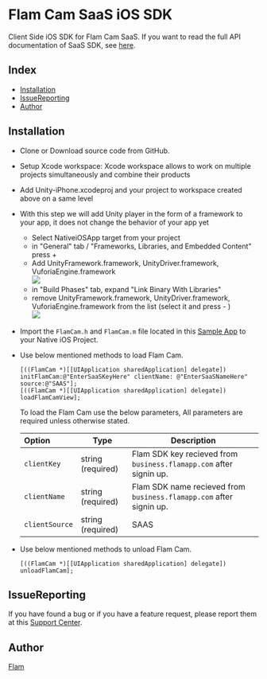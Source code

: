 # Flam Cam SaaS iOS SDK
Client Side iOS SDK for Flam Cam SaaS.
If you want to read the full API documentation of SaaS SDK, see [here].

## Index

- [Installation](#installation)
- [IssueReporting](#issuereporting)
- [Author](#author)

## Installation

- Clone or Download source code from GitHub.
- Setup Xcode workspace: Xcode workspace allows to work on multiple projects simultaneously and combine their products
- Add Unity-iPhone.xcodeproj and your project to workspace created above on a same level
- With this step we will add Unity player in the form of a framework to your app, it does not change the behavior of your app yet
    - Select NativeiOSApp target from your project 
    - in "General" tab / "Frameworks, Libraries, and Embedded Content" press + 
    - Add UnityFramework.framework, UnityDriver.framework, VuforiaEngine.framework
    <br><img src="images/addToEmbeddedContent.png">
    - in "Build Phases" tab, expand "Link Binary With Libraries"
    - remove UnityFramework.framework, UnityDriver.framework, VuforiaEngine.framework from the list (select it and press - )
    <br><img src="images/removeLink.png">
- Import the ```FlamCam.h``` and ```FlamCam.m``` file located in this [Sample App] to your Native iOS Project.
- Use below mentioned methods to load Flam Cam.
    ```
    [((FlamCam *)[[UIApplication sharedApplication] delegate]) initFlamCam:@"EnterSaaSKeyHere" clientName: @"EnterSaaSNameHere" source:@"SAAS"];
    [((FlamCam *)[[UIApplication sharedApplication] delegate]) loadFlamCamView];
    ```
    To load the Flam Cam use the below parameters, All parameters are required unless otherwise stated.

    | Option        | Type              | Description                                                         |
    | :------------ | ----------------- | ------------------------------------------------------------------- |
    | `clientKey`   | string (required) | Flam SDK key recieved from `business.flamapp.com` after signin up.  |
    | `clientName`  | string (required) | Flam SDK name recieved from `business.flamapp.com` after signin up. |
    | `clientSource`| string (required) | SAAS                                                                |

- Use below mentioned methods to unload Flam Cam.
    ```
    [((FlamCam *)[[UIApplication sharedApplication] delegate]) unloadFlamCam];
    ```

## IssueReporting

If you have found a bug or if you have a feature request, please report them at this [Support Center].

## Author

[Flam](<[https://flamapp.com/](https://flamapp.com/)>)

[//]: # (These are reference links used in the body of this note and get stripped out when the markdown processor does its job. There is no need to format nicely because it shouldn't be seen. Thanks SO - http://stackoverflow.com/questions/4823468/store-comments-in-markdown-syntax)

[here]: <https://business.flamapp.com>
[Sample App]: <https://github.com/homingos/saaskit-cam-ios-sample/tree/main/NativeiOSApp/NativeiOSApp>
[Support Center]: <https://help.flamapp.com>
[Flam]: <https://flamapp.com>
